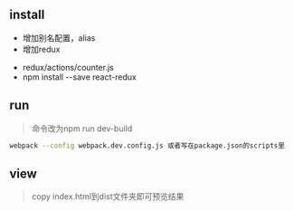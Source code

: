 
## install
- 增加别名配置，alias
- 增加redux
 * redux/actions/counter.js
 * npm install --save react-redux

## run
> 命令改为npm run dev-build
``` bash
webpack --config webpack.dev.config.js 或者写在package.json的scripts里
```

## view
> copy index.html到dist文件夹即可预览结果
